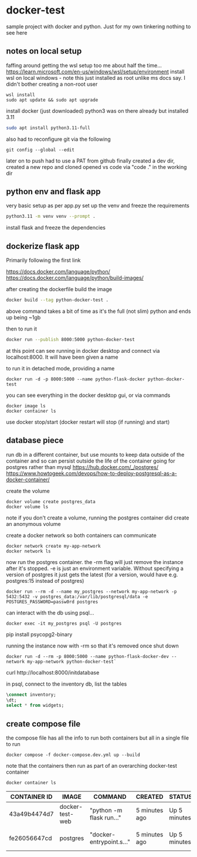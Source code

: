 # docker-test
sample project with docker and python. Just for my own tinkering nothing to see here

## notes on local setup
faffing around getting the wsl setup too me about half the time...
https://learn.microsoft.com/en-us/windows/wsl/setup/environment
install wsl on local windows - note this just installed as root unlike ms docs say. I didn't bother creating a non-root user
```
wsl install
sudo apt update && sudo apt upgrade
```
install docker (just downloaded)
python3 was on there already but installed 3.11
```bash
sudo apt install python3.11-full
```

also had to reconfigure git via the following
```
git config --global --edit
```
later on to push had to use a PAT from github
finally created a dev dir, created a new repo and cloned
opened vs code via "code ." in the working dir

## python env and flask app
very basic setup as per app.py
set up the venv and freeze the requirements
```bash
python3.11 -m venv venv --prompt .
```
install flask and freeze the dependencies

## dockerize flask app
Primarily following the first link

https://docs.docker.com/language/python/
https://docs.docker.com/language/python/build-images/

 after creating the dockerfile build the image
```bash
docker build --tag python-docker-test .
```
above command takes a bit of time as it's the full (not slim) python and ends up being ~1gb

then to run it
```bash
docker run --publish 8000:5000 python-docker-test
```

at this point can see running in docker desktop and connect via localhost:8000. It will have been given a name

to run it in detached mode, providing a name
```docker
docker run -d -p 8000:5000 --name python-flask-docker python-docker-test
```
you can see everything in the docker desktop gui, or via commands
```docker
docker image ls
docker container ls
```
use docker stop/start (docker restart will stop (if running) and start)

## database piece
 run db in a different container, but use mounts to keep data outside of the container
 and so can persist outside the life of the container
 going for postgres rather than mysql
 https://hub.docker.com/_/postgres/
 https://www.howtogeek.com/devops/how-to-deploy-postgresql-as-a-docker-container/


create the volume
```docker
docker volume create postgres_data
docker volume ls
```

note if you don't create a volume, running the postgres container did create an anonymous volume

create a docker network so both containers can communicate

```docker
docker network create my-app-network
docker network ls
```

now run the postgres container. the -rm flag will just remove the instance after it's stopped. -e is just an environment variable. Without specifying a version of postgres it just gets the latest (for a version, would have e.g. postgres:15 instead of postgres)
```docker
docker run --rm -d --name my_postgres --network my-app-network -p 5432:5432 -v postgres_data:/var/lib/postgresql/data -e POSTGRES_PASSWORD=passw0rd postgres
```

can interact with the db using psql...
```docker
docker exec -it my_postgres psql -U postgres
```

pip install psycopg2-binary

running the instance now with -rm so that it's removed once shut down
```
docker run -d --rm -p 8000:5000 --name python-flask-docker-dev --network my-app-network python-docker-test`
```

curl http://localhost:8000/initdatabase


in psql, connect to the inventory db, list the tables
```sql
\connect inventory;
\dt;
select * from widgets;
```

## create compose file
the compose file has all the info to run both containers but all in a single file to run
```
docker compose -f docker-compose.dev.yml up --build
```

note that the containers then run as part of an overarching docker-test container
```
docker container ls
```
|CONTAINER ID|IMAGE|COMMAND|CREATED|STATUS|PORTS|NAME|
|---|---|---|---|---|---|---|
|43a49b4474d7|docker-test-web|"python -m flask run…"|5 minutes ago|Up 5 minutes|0.0.0.0:8000->5000/tcp| docker-test-web-1|
|fe26056647cd|postgres|"docker-entrypoint.s…"|5 minutes ago|Up 5 minutes|0.0.0.0:5432->5432/tcp|docker-test-my_postgres-1|
